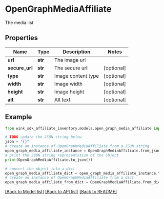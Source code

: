 # OpenGraphMediaAffiliate

The media list

## Properties

Name | Type | Description | Notes
------------ | ------------- | ------------- | -------------
**url** | **str** | The image url | 
**secure_url** | **str** | The secure url | [optional] 
**type** | **str** | Image content type | [optional] 
**width** | **str** | Image width | [optional] 
**height** | **str** | Image height | [optional] 
**alt** | **str** | Alt text | [optional] 

## Example

```python
from wink_sdk_affiliate_inventory.models.open_graph_media_affiliate import OpenGraphMediaAffiliate

# TODO update the JSON string below
json = "{}"
# create an instance of OpenGraphMediaAffiliate from a JSON string
open_graph_media_affiliate_instance = OpenGraphMediaAffiliate.from_json(json)
# print the JSON string representation of the object
print(OpenGraphMediaAffiliate.to_json())

# convert the object into a dict
open_graph_media_affiliate_dict = open_graph_media_affiliate_instance.to_dict()
# create an instance of OpenGraphMediaAffiliate from a dict
open_graph_media_affiliate_from_dict = OpenGraphMediaAffiliate.from_dict(open_graph_media_affiliate_dict)
```
[[Back to Model list]](../README.md#documentation-for-models) [[Back to API list]](../README.md#documentation-for-api-endpoints) [[Back to README]](../README.md)



